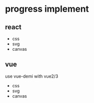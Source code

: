 # progress implement
## react
- css
- svg
- canvas

## vue
use vue-demi with vue2/3
- css
- svg
- canvas
